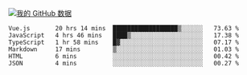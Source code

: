 [![我的 GitHub 数据](https://github-readme-stats.vercel.app/api?username=unbrain&?theme=dark)]()

<!--START_SECTION:waka-->

```text
Vue.js       20 hrs 14 mins  ██████████████████▒░░░░░░   73.63 %
JavaScript   4 hrs 46 mins   ████▒░░░░░░░░░░░░░░░░░░░░   17.38 %
TypeScript   1 hr 58 mins    █▓░░░░░░░░░░░░░░░░░░░░░░░   07.17 %
Markdown     17 mins         ▒░░░░░░░░░░░░░░░░░░░░░░░░   01.03 %
HTML         6 mins          ░░░░░░░░░░░░░░░░░░░░░░░░░   00.42 %
JSON         4 mins          ░░░░░░░░░░░░░░░░░░░░░░░░░   00.27 %
```

<!--END_SECTION:waka-->
